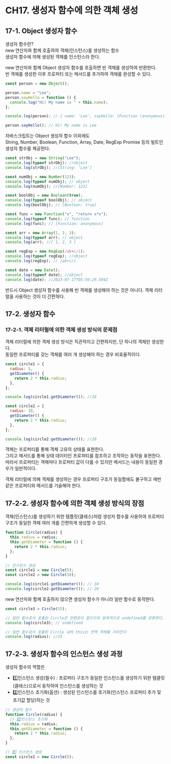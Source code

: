 # CH17. 생성자 함수에 의한 객체 생성

## 17-1. Object 생성자 함수

생성자 함수란?  
new 연산자와 함께 호출하여 객체(인스턴스)를 생성하는 함수  
생성자 함수에 의해 생성된 객체를 인스턴스라 한다.

new 연산자와 함께 Object 생성자 함수를 호출하면 빈 객체를 생성하여 반환한다.  
빈 객체를 생성한 이후 프로퍼티 또는 메서드를 추가하여 객체를 완성할 수 있다.

```javascript
const person = new Object();

person.name = "Lee";
person.sayHello = function () {
  console.log("Hi! My name is " + this.name);
};

console.log(person); // { name: 'Lee', sayHello: [Function (anonymous)] }

person.sayHello(); // Hi! My name is Lee
```

자바스크립트는 Object 생성자 함수 이외에도  
String, Number, Boolean, Function, Array, Date, RegExp Promise 등의 빌트인 생성자 함수를 제공한다.

```javascript
const strObj = new String("Lee");
console.log(typeof strObj); //object
console.log(strObj); //[String: 'Lee']

const numObj = new Number(123);
console.log(typeof numObj); // object
console.log(numObj); //[Number: 123]

const boolObj = new Boolean(true);
console.log(typeof boolObj); // object
console.log(boolObj); // [Boolean: true]

const func = new Function("x", "return x*x");
console.log(typeof func); // function
console.log(func); // [Function: anonymous]

const arr = new Array(1, 2, 3);
console.log(typeof arr); // object
console.log(arr); //[ 1, 2, 3 ]

const regExp = new RegExp(/ab+c/i);
console.log(typeof regExp); //object
console.log(regExp); // /ab+c/i

const date = new Date();
console.log(typeof date); //object
console.log(date); //2023-07-17T05:50:29.584Z
```

반드시 Object 생성자 함수를 사용해 빈 객체를 생성해야 하는 것은 아니다.
객체 리터럴을 사용하는 것이 더 간편하다.

## 17-2. 생성자 함수

### 17-2-1. 객체 리터럴에 의한 객체 생성 방식의 문제점

객체 리터럴에 의한 객체 생성 방식은 직관적이고 간편하지만, 단 하나의 객체만 생성한다.  
동일한 프로퍼티를 갖는 객체를 여러 개 생성해야 하는 경우 비효율적이다.

```javascript
const circle1 = {
  radius: 5,
  getDiameter() {
    return 2 * this.radius;
  },
};

console.log(circle1.getDiameter()); //10

const circle2 = {
  radius: 10,
  getDiameter() {
    return 2 * this.radius;
  },
};

console.log(circle2.getDiameter()); //20
```

객체는 프로퍼티를 통해 객체 고유의 상태를 표현한다.  
그리고 메서드를 통해 상태 데이터인 프로퍼티를 참조하고 조작하는 동작을 표현한다.  
따라서 프로퍼티는 객체마다 프로퍼티 값이 다를 수 있지만 메서드는 내용이 동일한 경우가 일반적이다.

객체 리터럴에 의해 객체를 생성하는 경우 프로퍼티 구조가 동일함에도 불구하고 매번 같은 프로퍼티와 메서드를 기술해야 한다.

## 17-2-2. 생성자 함수에 의한 객체 생성 방식의 장점

객체(인스턴스)를 생성하기 위한 템플릿(클래스)처럼 생성자 함수를 사용하여 프로퍼티 구조가 동일한 객체 여러 개를 간편하게 생성할 수 있다.

```javascript
function Circle(radius) {
  this.radius = radius;
  this.getDiameter = function () {
    return 2 * this.radius;
  };
}

// 인스턴스 생성
const circle1 = new Circle(5);
const circle2 = new Circle(10);

console.log(circle1.getDiameter()); // 10
console.log(circle2.getDiameter()); // 20
```

new 연산자와 함께 호출하지 않으면 생성자 함수가 아니라 일반 함수로 동작한다.

```javascript
const circle3 = Circle(15);

// 일반 함수로서 호출된 Circle은 반환문이 없으므로 암묵적으로 undefined를 반환한다.
console.log(circle3); // undefined

// 일반 함수로서 호출된 Circle 내의 this는 전역 객체를 가리킨다
console.log(radius); //15
```

## 17-2-3. 생성자 함수의 인스턴스 생성 과정

생성자 함수의 역할은

- 1️⃣인스턴스 생성(필수) : 프로퍼티 구조가 동일한 인스턴스를 생성하기 위한 템클릿(클래스)으로서 동작하여 인스턴스를 생성하는 것
- 2️⃣인스턴스 초기화(옵션) : 생성된 인스턴스를 초기화(인스턴스 프로퍼티 추가 및 초기값 할당)하는 것

```javascript
// 생성자 함수
function Circle(radius) {
  // 2️⃣인스턴스 초기화
  this.radius = radius;
  this.getDiameter = function () {
    return 2 * this.radius;
  };
}

// ️1️⃣ 인스턴스 생성
const circle1 = new Circle(5);
```

